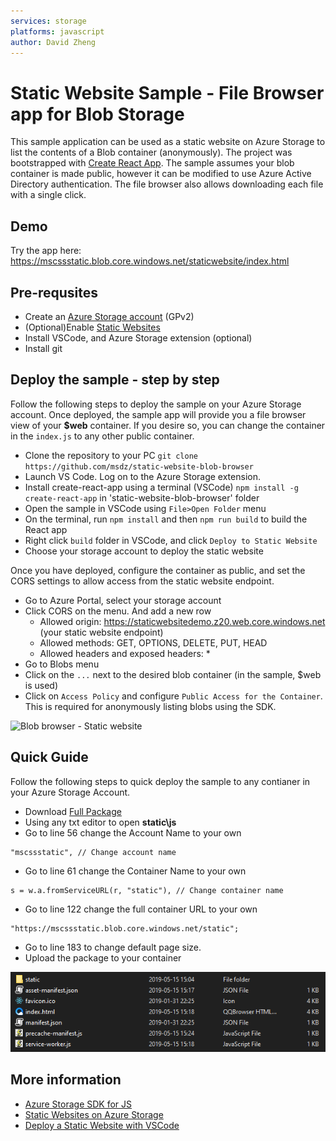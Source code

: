 ```yaml
---
services: storage
platforms: javascript
author: David Zheng
---
```


# Static Website Sample - File Browser app for Blob Storage 

This sample application can be used as a static website on Azure Storage to list the contents of a Blob container (anonymously). The project was bootstrapped with [Create React App](https://github.com/facebook/create-react-app). The sample assumes your blob container is made public, however it can be modified to use Azure Active Directory authentication. The file browser also allows downloading each file with a single click.

## Demo
Try the app here: https://mscssstatic.blob.core.windows.net/staticwebsite/index.html

## Pre-requsites
- Create an [Azure Storage account](https://ms.portal.azure.com/#create/Microsoft.StorageAccount-ARM.3.0.5) (GPv2) 
- (Optional)Enable [Static Websites](https://docs.microsoft.com/en-us/azure/storage/blobs/storage-blob-static-website)
- Install VSCode, and Azure Storage extension (optional)
- Install git

## Deploy the sample - step by step
Follow the following steps to deploy the sample on your Azure Storage account. Once deployed, the sample app will provide you a file browser view of your **$web** container. If you desire so, you can change the container in the `index.js` to any other public container.

- Clone the repository to your PC
`git clone https://github.com/msdz/static-website-blob-browser`
- Launch VS Code. Log on to the Azure Storage extension.
- Install create-react-app using a terminal (VSCode)
`npm install -g create-react-app` in 'static-website-blob-browser' folder
- Open the sample in VSCode using `File>Open Folder` menu
- On the terminal, run `npm install` and then `npm run build` to build the React app
- Right click `build` folder in VSCode, and click `Deploy to Static Website`
- Choose your storage account to deploy the static website

Once you have deployed, configure the container as public, and set the CORS settings to allow access from the static website endpoint.
- Go to Azure Portal, select your storage account
- Click CORS on the menu. And add a new row
  * Allowed origin: https://staticwebsitedemo.z20.web.core.windows.net (your static website endpoint)
  * Allowed methods: GET, OPTIONS, DELETE, PUT, HEAD
  * Allowed headers and exposed headers: *
- Go to Blobs menu
- Click on the `...` next to the desired blob container (in the sample, $web is used)
- Click on `Access Policy` and configure `Public Access for the Container`. This is required for anonymously listing blobs using the SDK.

![Blob browser - Static website](https://raw.githubusercontent.com/seguler/static-website-blob-browser/master/staticwebsitedemo.jpg)


## Quick Guide
Follow the following steps to quick deploy the sample to any contianer in your Azure Storage Account.
- Download [Full Package](https://github.com/msdz/static-website-blob-browser/blob/master/static-website-blob-browser.zip)
- Using any txt editor to open **static\js** 
- Go to line 56 change the Account Name to your own
```
"mscssstatic", // Change account name
```
- Go to line 61 change the Container Name to your own
```
s = w.a.fromServiceURL(r, "static"), // Change container name
```
- Go to line 122 change the full container URL to your own
```
"https://mscssstatic.blob.core.windows.net/static";
```
- Go to line 183 to change default page size.
- Upload the package to your container

![Blob browser - Static website](https://github.com/msdz/static-website-blob-browser/blob/master/explorer_wySiPbj85T.png)


## More information
- [Azure Storage SDK for JS](https://github.com/azure/azure-storage-js)
- [Static Websites on Azure Storage](https://docs.microsoft.com/en-us/azure/storage/blobs/storage-blob-static-website)
- [Deploy a Static Website with VSCode](https://code.visualstudio.com/tutorials/static-website/getting-started)
